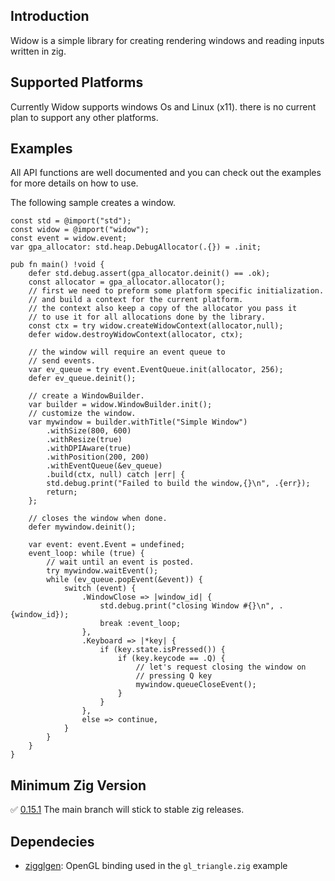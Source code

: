 ## Introduction

Widow is a simple library for creating rendering windows and reading inputs written in zig.

## Supported Platforms

Currently Widow supports windows Os and Linux (x11).
there is no current plan to support any other platforms.

## Examples

All API functions are well documented and you can check out the examples
for more details on how to use.

The following sample creates a window.

```zig
const std = @import("std");
const widow = @import("widow");
const event = widow.event;
var gpa_allocator: std.heap.DebugAllocator(.{}) = .init;

pub fn main() !void {
    defer std.debug.assert(gpa_allocator.deinit() == .ok);
    const allocator = gpa_allocator.allocator();
    // first we need to preform some platform specific initialization.
    // and build a context for the current platform.
    // the context also keep a copy of the allocator you pass it
    // to use it for all allocations done by the library.
    const ctx = try widow.createWidowContext(allocator,null);
    defer widow.destroyWidowContext(allocator, ctx);

    // the window will require an event queue to
    // send events.
    var ev_queue = try event.EventQueue.init(allocator, 256);
    defer ev_queue.deinit();

    // create a WindowBuilder.
    var builder = widow.WindowBuilder.init();
    // customize the window.
    var mywindow = builder.withTitle("Simple Window")
        .withSize(800, 600)
        .withResize(true)
        .withDPIAware(true)
        .withPosition(200, 200)
        .withEventQueue(&ev_queue)
        .build(ctx, null) catch |err| {
        std.debug.print("Failed to build the window,{}\n", .{err});
        return;
    };

    // closes the window when done.
    defer mywindow.deinit();

    var event: event.Event = undefined;
    event_loop: while (true) {
        // wait until an event is posted.
        try mywindow.waitEvent();
        while (ev_queue.popEvent(&event)) {
            switch (event) {
                .WindowClose => |window_id| {
                    std.debug.print("closing Window #{}\n", .{window_id});
                    break :event_loop;
                },
                .Keyboard => |*key| {
                    if (key.state.isPressed()) {
                        if (key.keycode == .Q) {
                            // let's request closing the window on
                            // pressing Q key
                            mywindow.queueCloseEvent();
                        }
                    }
                },
                else => continue,
            }
        }
    }
}
```

## Minimum Zig Version

✅ [0.15.1](https://ziglang.org/documentation/0.15.1/)
The main branch will stick to stable zig releases.

## Dependecies
- [zigglgen](https://github.com/castholm/zigglgen): OpenGL binding used in the `gl_triangle.zig` example
